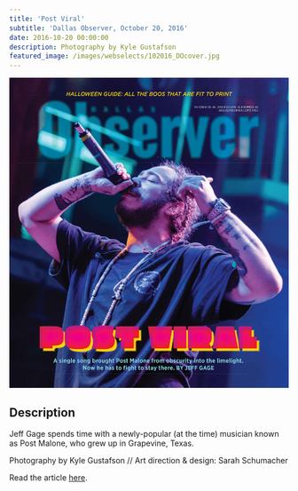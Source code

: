 ```yaml
---
title: 'Post Viral'
subtitle: 'Dallas Observer, October 20, 2016'
date: 2016-10-20 00:00:00
description: Photography by Kyle Gustafson
featured_image: /images/webselects/102016_DOcover.jpg
---
```


![](/images/webselects/102016_DOcover.jpg)

## Description

Jeff Gage spends time with a newly-popular (at the time) musician known as Post Malone, who grew up in Grapevine, Texas. 

Photography by Kyle Gustafson // Art direction & design: Sarah Schumacher

Read the article [here](https://www.dallasobserver.com/music/post-malone-defies-critics-in-the-fight-to-make-his-overnight-stardom-last-8791966). 